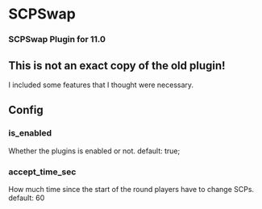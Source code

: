 # SCPSwap
### SCPSwap Plugin for 11.0
## This is not an exact copy of the old plugin!
I included some features that I thought were necessary.
## Config
### is_enabled
Whether the plugins is enabled or not. default: true;
### accept_time_sec
How much time since the start of the round players have to change SCPs. default: 60
